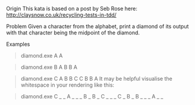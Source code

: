 Origin
This kata is based on a post by Seb Rose here: http://claysnow.co.uk/recycling-tests-in-tdd/

Problem
Given a character from the alphabet, print a diamond of its output with that character being the midpoint of the diamond.

Examples

> diamond.exe A
  A

> diamond.exe B
   A
  B B
   A

> diamond.exe C
    A
   B B
  C   C
   B B
    A
It may be helpful visualise the whitespace in your rendering like this:

> diamond.exe C
_ _ A _ _
_ B _ B _
C _ _ _ C
_ B _ B _
_ _ A _ _
